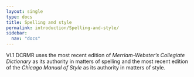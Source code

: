 ```yaml
---
layout: single
type: docs
title: Spelling and style
permalink: introduction/Spelling-and-style/
sidebar:
  nav: "docs"
---
```


<a name="VI.1">VI.1</a> DCRMR uses the most recent edition of *Merriam-Webster’s Collegiate Dictionary* as its authority in matters of spelling and the most recent edition of the *Chicago Manual of Style* as its authority in matters of style.
